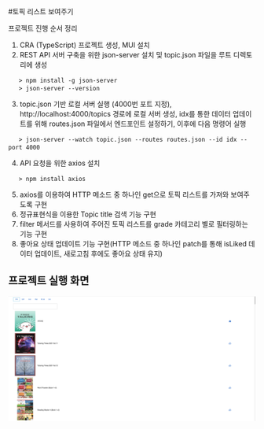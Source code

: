 #토픽 리스트 보여주기

프로젝트 진행 순서 정리

1. CRA (TypeScript) 프로젝트 생성, MUI 설치
2. REST API 서버 구축을 위한 json-server 설치 및 topic.json 파일을 루트 디렉토리에 생성

```
   > npm install -g json-server
   > json-server --version
```

3. topic.json 기반 로컬 서버 실행 (4000번 포트 지정), http://localhost:4000/topics 경로에 로컬 서버 생성, idx를 통한 데이터 업데이트를 위해 routes.json 파일에서 엔드포인트 설정하기, 이후에 다음 명령어 실행

```
   > json-server --watch topic.json --routes routes.json --id idx --port 4000
```

4. API 요청을 위한 axios 설치

```
   > npm install axios
```

5. axios를 이용하여 HTTP 메소드 중 하나인 get으로 토픽 리스트를 가져와 보여주도록 구현
6. 정규표현식을 이용한 Topic title 검색 기능 구현
7. filter 메서드를 사용하여 주어진 토픽 리스트를 grade 카테고리 별로 필터링하는 기능 구현
8. 좋아요 상태 업데이트 기능 구현(HTTP 메소드 중 하나인 patch를 통해 isLiked 데이터 업데이트, 새로고침 후에도 좋아요 상태 유지)

## 프로젝트 실행 화면

<img src="topicscreen.png" />
